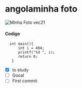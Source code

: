 # angolaminha foto
![Minha Foto vec21](https://github.com/vec21/skills-communicate-using-markdown/assets/65601100/f12767d2-3a28-4402-ab94-f4aeb60f13aa)



#### **Codigo**
```
  int main(){
      int i = 404;
      printf("%d ", i);
      return 0;  
   }

```


- [x] to study
- [ ] Gooal
- [ ] First commit
